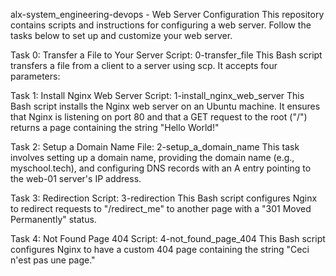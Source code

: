 alx-system_engineering-devops - Web Server Configuration
This repository contains scripts and instructions for configuring a web server. Follow the tasks below to set up and customize your web server.

Task 0: Transfer a File to Your Server
Script: 0-transfer_file
This Bash script transfers a file from a client to a server using scp. It accepts four parameters:

Task 1: Install Nginx Web Server
Script: 1-install_nginx_web_server
This Bash script installs the Nginx web server on an Ubuntu machine. It ensures that Nginx is listening on port 80 and that a GET request to the root ("/") returns a page containing the string "Hello World!"

Task 2: Setup a Domain Name
File: 2-setup_a_domain_name
This task involves setting up a domain name, providing the domain name (e.g., myschool.tech), and configuring DNS records with an A entry pointing to the web-01 server's IP address.

Task 3: Redirection
Script: 3-redirection
This Bash script configures Nginx to redirect requests to "/redirect_me" to another page with a "301 Moved Permanently" status.

Task 4: Not Found Page 404
Script: 4-not_found_page_404
This Bash script configures Nginx to have a custom 404 page containing the string "Ceci n'est pas une page."